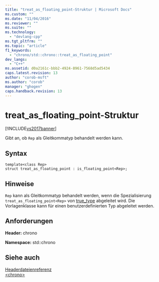 ```yaml
---
title: "treat_as_floating_point-Struktur | Microsoft Docs"
ms.custom: ""
ms.date: "11/04/2016"
ms.reviewer: ""
ms.suite: ""
ms.technology: 
  - "devlang-cpp"
ms.tgt_pltfrm: ""
ms.topic: "article"
f1_keywords: 
  - "chrono/std::chrono::treat_as_floating_point"
dev_langs: 
  - "C++"
ms.assetid: d0a2161c-bbb2-4924-8961-7568d5ad5434
caps.latest.revision: 13
author: "corob-msft"
ms.author: "corob"
manager: "ghogen"
caps.handback.revision: 13
---
```

# treat_as_floating_point-Struktur
[!INCLUDE[vs2017banner](../assembler/inline/includes/vs2017banner.md)]

Gibt an, ob `Rep` als Gleitkommatyp behandelt werden kann.  
  
## Syntax  
  
```  
template<class Rep>  
struct treat_as_floating_point : is_floating_point<Rep>;  
```  
  
## Hinweise  
 `Rep` kann als Gleitkommatyp behandelt werden, wenn die Spezialisierung `treat_as_floating_point<Rep>` von [true\_type](../Topic/true_type%20Typedef.md) abgeleitet wird.  Die Vorlagenklasse kann für einen benutzerdefinierten Typ abgeleitet werden.  
  
## Anforderungen  
 **Header:** chrono  
  
 **Namespace:** std::chrono  
  
## Siehe auch  
 [Headerdateienreferenz](../standard-library/cpp-standard-library-header-files.md)   
 [\<chrono\>](../standard-library/chrono.md)